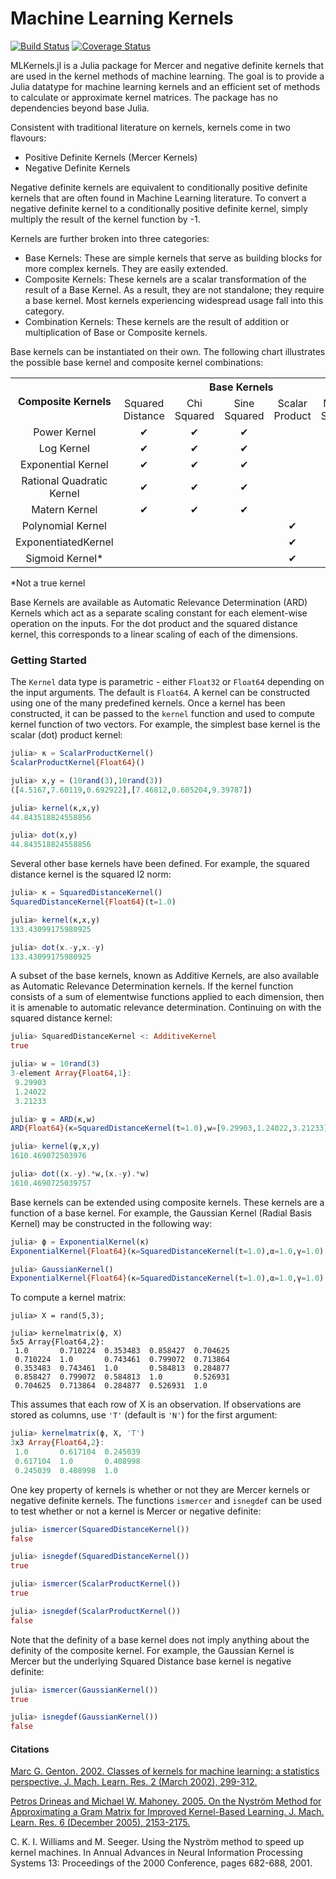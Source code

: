 # Machine Learning Kernels

[![Build Status](https://travis-ci.org/trthatcher/MLKernels.jl.svg?branch=master)](https://travis-ci.org/trthatcher/MLKernels.jl)
[![Coverage Status](https://coveralls.io/repos/trthatcher/MLKernels.jl/badge.svg)](https://coveralls.io/r/trthatcher/MLKernels.jl)

MLKernels.jl is a Julia package for Mercer and negative definite kernels that are used in the kernel methods of machine learning. The goal is to provide a Julia datatype for machine learning kernels and an efficient set of methods to calculate or approximate kernel matrices. The package has no dependencies beyond base Julia.

Consistent with traditional literature on kernels, kernels come in two flavours:
 - Positive Definite Kernels (Mercer Kernels)
 - Negative Definite Kernels

Negative definite kernels are equivalent to conditionally positive definite kernels that are often found in Machine Learning literature. To convert a negative definite kernel to a conditionally positive definite kernel, simply multiply the result of the kernel function by -1.

Kernels are further broken into three categories:

 - Base Kernels: These are simple kernels that serve as building blocks for more complex kernels. They are easily extended.
 - Composite Kernels: These kernels are a scalar transformation of the result of a Base Kernel. As a result, they are not standalone; they require a base kernel. Most kernels experiencing widespread usage fall into this category.
 - Combination Kernels: These kernels are the result of addition or multiplication of Base or Composite kernels.

Base kernels can be instantiated on their own. The following chart illustrates the possible base kernel and composite kernel combinations:

<table>
  <tr>
    <th rowspan="2">Composite Kernels</th>
    <th align="center" colspan="5">Base Kernels</th>
  </tr>
  <tr>
    <td align="center">Squared Distance</td>
    <td align="center">Chi Squared</td>
    <td align="center">Sine Squared</td>
    <td align="center">Scalar Product</td>
    <td align="center">Mercer Sigmoid</td>
  </tr>
  <tr>
    <td align="center">Power Kernel</td>
    <td align="center">&#10004;</td>
    <td align="center">&#10004;</td>
    <td align="center">&#10004;</td>
    <td align="center"></td>
    <td align="center"></td>
  </tr>
  <tr>
    <td align="center">Log Kernel</td>
    <td align="center">&#10004;</td>
    <td align="center">&#10004;</td>
    <td align="center">&#10004;</td>
    <td align="center"></td>
    <td align="center"></td>
  </tr>
  <tr>
    <td align="center">Exponential Kernel</td>
    <td align="center">&#10004;</td>
    <td align="center">&#10004;</td>
    <td align="center">&#10004;</td>
    <td align="center"></td>
    <td align="center"></td>
  </tr>
  <tr>
    <td align="center">Rational Quadratic Kernel</td>
    <td align="center">&#10004;</td>
    <td align="center">&#10004;</td>
    <td align="center">&#10004;</td>
    <td align="center"></td>
    <td align="center"></td>
  </tr>
  <tr>
    <td align="center">Matern Kernel</td>
    <td align="center">&#10004;</td>
    <td align="center">&#10004;</td>
    <td align="center">&#10004;</td>
    <td align="center"></td>
    <td align="center"></td>
  </tr>
  <tr>
    <td align="center">Polynomial Kernel</td>
    <td align="center"></td>
    <td align="center"></td>
    <td align="center"></td>
    <td align="center">&#10004;</td>
    <td align="center">&#10004;</td>
  </tr>
  <tr>
    <td align="center">ExponentiatedKernel</td>
    <td align="center"></td>
    <td align="center"></td>
    <td align="center"></td>
    <td align="center">&#10004;</td>
    <td align="center">&#10004;</td>
  </tr>
  <tr>
    <td align="center">Sigmoid Kernel*</td>
    <td align="center"></td>
    <td align="center"></td>
    <td align="center"></td>
    <td align="center">&#10004;</td>
    <td align="center">&#10004;</td>
  </tr>
</table>
*Not a true kernel

Base Kernels are available as Automatic Relevance Determination (ARD) Kernels which act as a separate scaling constant for each element-wise operation on the inputs. For the dot product and the squared distance kernel, this corresponds to a linear scaling of each of the dimensions.

### Getting Started

The `Kernel` data type is parametric - either `Float32` or `Float64` depending on the input arguments. The default is `Float64`. A kernel can be constructed using one of the many predefined kernels. Once a kernel has been constructed, it can be passed to the `kernel` function and used to compute kernel function of two vectors. For example, the simplest base kernel is the scalar (dot) product kernel:

```julia
julia> κ = ScalarProductKernel()
ScalarProductKernel{Float64}()

julia> x,y = (10rand(3),10rand(3))
([4.5167,7.60119,0.692922],[7.46812,0.605204,9.39787])

julia> kernel(κ,x,y)
44.843518824558856

julia> dot(x,y)
44.843518824558856
```

Several other base kernels have been defined. For example, the squared distance kernel is the squared l2 norm:

```julia
julia> κ = SquaredDistanceKernel()
SquaredDistanceKernel{Float64}(t=1.0)

julia> kernel(κ,x,y)
133.43099175980925

julia> dot(x.-y,x.-y)
133.43099175980925
```
A subset of the base kernels, known as Additive Kernels, are also available as Automatic Relevance Determination kernels. If the kernel function consists of a sum of elementwise functions applied to each dimension, then it is amenable to automatic relevance determination. Continuing on with the squared distance kernel:

```julia
julia> SquaredDistanceKernel <: AdditiveKernel
true

julia> w = 10rand(3)
3-element Array{Float64,1}:
 9.29903
 1.24022
 3.21233

julia> ψ = ARD(κ,w)
ARD{Float64}(κ=SquaredDistanceKernel(t=1.0),w=[9.29903,1.24022,3.21233])

julia> kernel(ψ,x,y)
1610.469072503976

julia> dot((x.-y).*w,(x.-y).*w)
1610.4690725039757
```

Base kernels can be extended using composite kernels. These kernels are a function of a base kernel. For example, the Gaussian Kernel (Radial Basis Kernel) may be constructed in the following way:

```julia
julia> ϕ = ExponentialKernel(κ)
ExponentialKernel{Float64}(κ=SquaredDistanceKernel(t=1.0),α=1.0,γ=1.0)

julia> GaussianKernel()
ExponentialKernel{Float64}(κ=SquaredDistanceKernel(t=1.0),α=1.0,γ=1.0)
```

To compute a kernel matrix:

```
julia> X = rand(5,3);

julia> kernelmatrix(ϕ, X)
5x5 Array{Float64,2}:
 1.0       0.710224  0.353483  0.858427  0.704625
 0.710224  1.0       0.743461  0.799072  0.713864
 0.353483  0.743461  1.0       0.584813  0.284877
 0.858427  0.799072  0.584813  1.0       0.526931
 0.704625  0.713864  0.284877  0.526931  1.0     
```

This assumes that each row of X is an observation. If observations are stored as columns, use `'T'` (default is `'N'`) for the first argument:

```julia
julia> kernelmatrix(ϕ, X, 'T')
3x3 Array{Float64,2}:
 1.0       0.617104  0.245039
 0.617104  1.0       0.408998
 0.245039  0.408998  1.0   
```

One key property of kernels is whether or not they are Mercer kernels or negative definite kernels. The functions `ismercer` and `isnegdef` can be used to test whether or not a kernel is Mercer or negative definite:

```julia
julia> ismercer(SquaredDistanceKernel())
false

julia> isnegdef(SquaredDistanceKernel())
true

julia> ismercer(ScalarProductKernel())
true

julia> isnegdef(ScalarProductKernel())
false
```

Note that the definity of a base kernel does not imply anything about the definity of the composite kernel. For example, the Gaussian Kernel is Mercer but the underlying Squared Distance base kernel is negative definite:

```julia
julia> ismercer(GaussianKernel())
true

julia> isnegdef(GaussianKernel())
false
```

#### Citations

[Marc G. Genton. 2002. Classes of kernels for machine learning: a statistics perspective. J. Mach. Learn. Res. 2 (March 2002), 299-312.](http://dl.acm.org/citation.cfm?id=944815)

[Petros Drineas and Michael W. Mahoney. 2005. On the Nyström Method for Approximating a Gram Matrix for Improved Kernel-Based Learning. J. Mach. Learn. Res. 6 (December 2005), 2153-2175.](http://dl.acm.org/citation.cfm?id=1194916)

C. K. I. Williams and M. Seeger. Using the Nyström method to speed up kernel machines. In Annual Advances in Neural Information Processing Systems 13: Proceedings of the 2000 Conference, pages 682-688, 2001.
